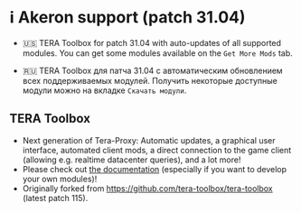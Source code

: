 # :information_source: Akeron support (patch 31.04)

* 🇺🇸 TERA Toolbox for patch 31.04 with auto-updates of all supported modules. You can get some modules available on the `Get More Mods` tab.

* 🇷🇺 TERA Toolbox для патча 31.04 с автоматическим обновлением всех поддерживаемых модулей. Получить некоторые доступные модули можно на вкладке `Скачать модули`.

## TERA Toolbox
* Next generation of Tera-Proxy: Automatic updates, a graphical user interface, automated client mods, a direct connection to the game client (allowing e.g. realtime datacenter queries), and a lot more!
* Please check out [the documentation](doc/main.md) (especially if you want to develop your own modules)!
* Originally forked from https://github.com/tera-toolbox/tera-toolbox (latest patch 115).
